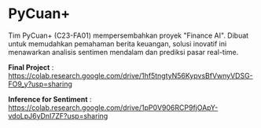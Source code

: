 # PyCuan+

Tim PyCuan+ (C23-FA01) mempersembahkan proyek "Finance AI". Dibuat untuk memudahkan pemahaman berita keuangan, solusi inovatif ini menawarkan analisis sentimen mendalam dan prediksi pasar real-time.

**Final Project** : https://colab.research.google.com/drive/1hf5tngtyN56KypvsBfVwnyVDSG-FO9_y?usp=sharing

**Inference for Sentiment** : https://colab.research.google.com/drive/1pP0V906RCP9fjOApY-vdoLpJ6yDnI7ZF?usp=sharing
